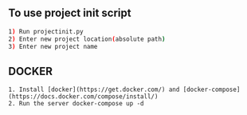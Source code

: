 ## To use project init script

```bash
1) Run projectinit.py
2) Enter new project location(absolute path)
3) Enter new project name
```

## DOCKER 
```
1. Install [docker](https://get.docker.com/) and [docker-compose](https://docs.docker.com/compose/install/)
2. Run the server docker-compose up -d
```